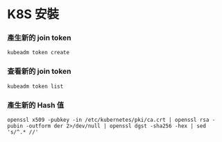 # K8S 安裝



### 產生新的 join token
```shell
kubeadm token create
```
### 查看新的 join token
```shell
kubeadm token list
```

### 產生新的 Hash 值
```shell
openssl x509 -pubkey -in /etc/kubernetes/pki/ca.crt | openssl rsa -pubin -outform der 2>/dev/null | openssl dgst -sha256 -hex | sed 's/^.* //'
```